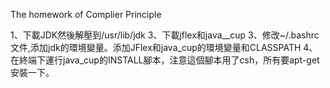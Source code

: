The homework of Complier Principle

1、下載JDK然後解壓到/usr/lib/jdk
3、下載jflex和java__cup
3、修改~/.bashrc文件,添加jdk的環境變量。添加JFlex和java_cup的環境變量和CLASSPATH
4、在終端下運行java_cup的INSTALL腳本，注意這個腳本用了csh，所有要apt-get安裝一下。
